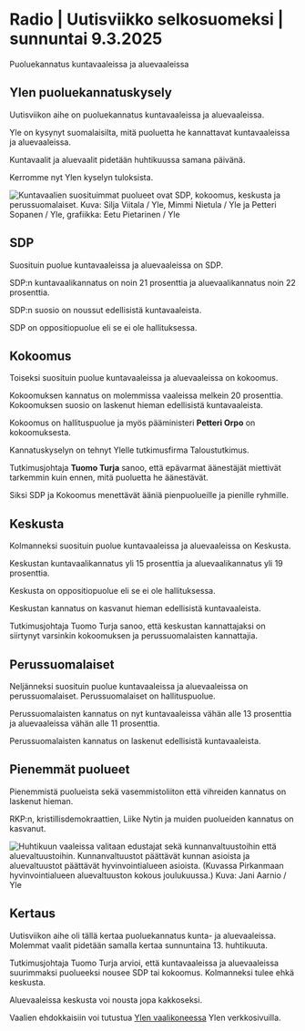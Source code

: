 # Radio \| Uutisviikko selkosuomeksi \| sunnuntai 9.3.2025

Puoluekannatus kuntavaaleissa ja aluevaaleissa

## Ylen puoluekannatuskysely

Uutisviikon aihe on puoluekannatus kuntavaaleissa ja aluevaaleissa.

Yle on kysynyt suomalaisilta, mitä puoluetta he kannattavat kuntavaaleissa ja aluevaaleissa.

Kuntavaalit ja aluevaalit pidetään huhtikuussa samana päivänä.

Kerromme nyt Ylen kyselyn tuloksista.

![Kuntavaalien suosituimmat puolueet ovat SDP, kokoomus, keskusta ja perussuomalaiset. Kuva: Silja Viitala / Yle, Mimmi Nietula / Yle ja Petteri Sopanen / Yle, grafiikka: Eetu Pietarinen / Yle](https://images.cdn.yle.fi/image/upload/c_crop,h_1531,w_2722,x_167,y_309/ar_1.7777777777777777,c_fill,g_faces,h_431,w_767/dpr_1.0/q_auto:eco/f_auto/fl_lossy/v1741182960/39-143144067c856a9bdf61)

## SDP

Suosituin puolue kuntavaaleissa ja aluevaaleissa on SDP.

SDP:n kuntavaalikannatus on noin 21 prosenttia ja aluevaalikannatus noin 22 prosenttia.

SDP:n suosio on noussut edellisistä kuntavaaleista.

SDP on oppositiopuolue eli se ei ole hallituksessa.

## Kokoomus

Toiseksi suosituin puolue kuntavaaleissa ja aluevaaleissa on kokoomus.

Kokoomuksen kannatus on molemmissa vaaleissa melkein 20 prosenttia. Kokoomuksen suosio on laskenut hieman edellisistä kuntavaaleista.

Kokoomus on hallituspuolue ja myös pääministeri **Petteri Orpo** on kokoomuksesta.

Kannatuskyselyn on tehnyt Ylelle tutkimusfirma Taloustutkimus.

Tutkimusjohtaja **Tuomo Turja** sanoo, että epävarmat äänestäjät miettivät tarkemmin kuin ennen, mitä puoluetta he äänestävät.

Siksi SDP ja Kokoomus menettävät ääniä pienpuolueille ja pienille ryhmille.

## Keskusta

Kolmanneksi suosituin puolue kuntavaaleissa ja aluevaaleissa on Keskusta.

Keskustan kuntavaalikannatus yli 15 prosenttia ja aluevaalikannatus yli 19 prosenttia.

Keskusta on oppositiopuolue eli se ei ole hallituksessa.

Keskustan kannatus on kasvanut hieman edellisistä kuntavaaleista.

Tutkimusjohtaja Tuomo Turja sanoo, että keskustan kannattajaksi on siirtynyt varsinkin kokoomuksen ja perussuomalaisten kannattajia.

## Perussuomalaiset

Neljänneksi suosituin puolue kuntavaaleissa ja aluevaaleissa on perussuomalaiset. Perussuomalaiset on hallituspuolue.

Perussuomalaisten kannatus on nyt kuntavaaleissa vähän alle 13 prosenttia ja aluevaaleissa vähän alle 11 prosenttia.

Perussuomalaisten kannatus on laskenut edellisistä kuntavaaleista.

## Pienemmät puolueet

Pienemmistä puolueista sekä vasemmistoliiton että vihreiden kannatus on laskenut hieman.

RKP:n, kristillisdemokraattien, Liike Nytin ja muiden puolueiden kannatus on kasvanut.

![Huhtikuun vaaleissa valitaan edustajat sekä kunnanvaltuustoihin että aluevaltuustoihin. Kunnanvaltuustot päättävät kunnan asioista ja aluevaltuustot päättävät hyvinvointialueen asioista. (Kuvassa Pirkanmaan hyvinvointialueen aluevaltuuston kokous joulukuussa.) Kuva: Jani Aarnio / Yle](https://images.cdn.yle.fi/image/upload/c_crop,h_2265,w_4028,x_3,y_303/ar_1.7777777777777777,c_fill,g_faces,h_431,w_767/dpr_1.0/q_auto:eco/f_auto/fl_lossy/v1734439525/39-13966006761705834608)

## Kertaus

Uutisviikon aihe oli tällä kertaa puoluekannatus kunta- ja aluevaaleissa. Molemmat vaalit pidetään samalla kertaa sunnuntaina 13. huhtikuuta.

Tutkimusjohtaja Tuomo Turja arvioi, että kuntavaaleissa ja aluevaaleissa suurimmaksi puolueeksi nousee SDP tai kokoomus. Kolmanneksi tulee ehkä keskusta.

Aluevaaleissa keskusta voi nousta jopa kakkoseksi.

Vaalien ehdokkaisiin voi tutustua [Ylen vaalikoneessa](https://vaalit.yle.fi/vaalikone/alue-ja-kuntavaalit2025) Ylen verkkosivuilla.

